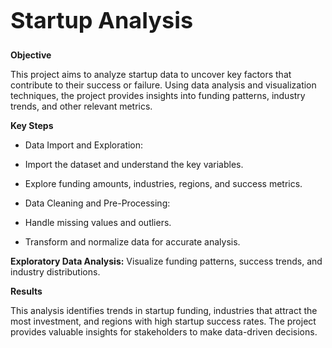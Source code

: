 <h1 style="font-size:36px;">Startup Analysis</h1>

**Objective**

This project aims to analyze startup data to uncover key factors that contribute to their success or failure. Using data analysis and visualization techniques, the project provides insights into funding patterns, industry trends, and other relevant metrics.

**Key Steps**

- Data Import and Exploration:

- Import the dataset and understand the key variables.

- Explore funding amounts, industries, regions, and success metrics.

- Data Cleaning and Pre-Processing:

- Handle missing values and outliers.

- Transform and normalize data for accurate analysis.

**Exploratory Data Analysis:**
Visualize funding patterns, success trends, and industry distributions.

**Results**

This analysis identifies trends in startup funding, industries that attract the most investment, and regions with high startup success rates. The project provides valuable insights for stakeholders to make data-driven decisions.
